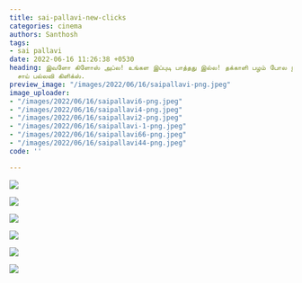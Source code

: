 ```yaml
---
title: sai-pallavi-new-clicks
categories: cinema
authors: Santhosh
tags:
- sai pallavi
date: 2022-06-16 11:26:38 +0530
heading: இவளோ கிளோஸ் அப்ல! உங்கள இப்புடி பாத்தது இல்ல! தக்காளி பழம் போல இருக்கீங்க.
  சாய் பல்லவி கிளிக்ஸ்.
preview_image: "/images/2022/06/16/saipallavi-png.jpeg"
image_uploader:
- "/images/2022/06/16/saipallavi6-png.jpeg"
- "/images/2022/06/16/saipallavi4-png.jpeg"
- "/images/2022/06/16/saipallavi2-png.jpeg"
- "/images/2022/06/16/saipallavi-1-png.jpeg"
- "/images/2022/06/16/saipallavi66-png.jpeg"
- "/images/2022/06/16/saipallavi44-png.jpeg"
code: ''

---
```

![](/images/2022/06/16/saipallavi2-png.jpeg)

![](/images/2022/06/16/saipallavi-1-png.jpeg)

![](/images/2022/06/16/saipallavi6-png.jpeg)

![](/images/2022/06/16/saipallavi44-png.jpeg)

![](/images/2022/06/16/saipallavi4-png.jpeg)

![](/images/2022/06/16/saipallavi66-png.jpeg)
